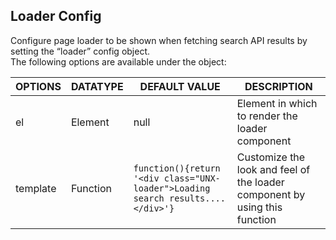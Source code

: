 ## Loader Config

Configure page loader to be shown when fetching search API results by setting the “loader” config object.  
The following options are available under the object:  

| OPTIONS | DATATYPE | DEFAULT VALUE | DESCRIPTION |
|----------|----------|----------|----------|
| el | Element | null | Element in which to render the loader component |
| template | Function | `function(){return '<div class="UNX-loader">Loading search results....</div>'}` | Customize the look and feel of the loader component by using this function |
